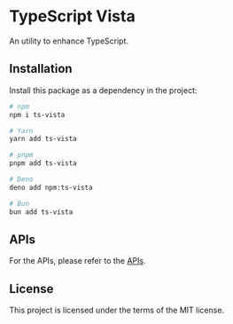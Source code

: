 # TypeScript Vista

An utility to enhance TypeScript.

## Installation

Install this package as a dependency in the project:

```sh
# npm
npm i ts-vista

# Yarn
yarn add ts-vista

# pnpm
pnpm add ts-vista

# Deno
deno add npm:ts-vista

# Bun
bun add ts-vista
```

## APIs

For the APIs, please refer to the [APIs](./apis/README.md).

## License

This project is licensed under the terms of the MIT license.

